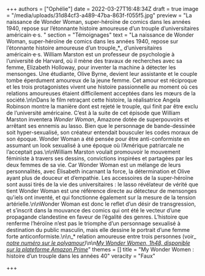 +++
authors = ["Ophélie"]
date = 2022-03-27T16:48:34Z
draft = true
image = "/media/uploads/31d84cf3-a489-47ba-863f-f055f5.jpg"
preview = "La naissance de Wonder Woman, super-héroïne de comics dans les années 1940, repose sur l’étonnante histoire amoureuse d’un trouple d’universitaires américain⋅e⋅s. "
section = "Témoignages"
text = "La naissance de Wonder Woman, super-héroïne de comics dans les années 1940, repose sur l’étonnante histoire amoureuse d’un trouple_*_ d’universitaires américain⋅e⋅s. William Marston est un professeur de psychologie à l’université de Harvard, où il mène des travaux de recherches avec sa femme, Elizabeth Holloway, pour inventer la machine à détecter les mensonges. Une étudiante, Olive Byrne, devient leur assistante et le couple tombe éperdument amoureux de la jeune femme. Cet amour est réciproque et les trois protagonistes vivent une histoire passionnelle au moment où ces relations amoureuses étaient difficilement acceptées dans les mœurs de la société.\n\nDans le film retraçant cette histoire, la réalisatrice Angela Robinson montre la manière dont est rejeté le trouple, qui finit par être exclu de l’université américaine. C’est à la suite de cet épisode que William Marston inventera _Wonder Woman_, Amazone dotée de superpouvoirs et arrêtant ses ennemis au lasso. Bien que le personnage de bande-dessinée soit hyper-sexualisé, son créateur entendait bousculer les codes moraux de son époque. Wonder Woman a été pensée pour être anti-conformiste en assumant un look sexualisé à une époque où l’Amérique patriarcale ne l’acceptait pas.\n\nWilliam Marston voulait promouvoir le mouvement féministe à travers ses dessins, convictions inspirées et partagées par les deux femmes de sa vie. Car Wonder Woman est un mélange de leurs personnalités, avec Élisabeth incarnant la force, la détermination et Olive ayant plus de douceur et d’empathie. Les accessoires de la super-héroïne sont aussi tirés de la vie des universitaires : le lasso révélateur de vérité que tient Wonder Woman est une référence directe au détecteur de mensonges qu'iels ont inventé, et qui fonctionne également sur la mesure de la tension artérielle.\n\nWonder Woman est donc le reflet d’un désir de transgression, et s’inscrit dans la mouvance des comics qui ont été le vecteur d’une propagande clandestine en faveur de l’égalité des genres. L’histoire que renferme l’héroïne n’est pas le triomphe d’un personnage sexualisé à destination du public masculin, mais elle dessine le portrait d’une femme forte anticonformiste.\n\n_&ast; relation amoureuse entre trois personnes (voir_ [_notre numéro sur le polyamour_](https://lepointq.com/newsletters/amours-plurielles/)_)_\n\n[_My Wonder Women, 1h48, disponible sur la plateforme Amazon Prime_](https://www.youtube.com/watch?v=tlAZ55L0zE8)"
themes = []
title = "My Wonder Women : histoire d’un trouple dans les années 40"
veracity = "Faux"

+++
